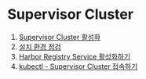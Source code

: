 ﻿# Supervisor Cluster

1. [Supervisor Cluster 활성화](1.md)
1. [설치 환경 점검](2.md)
1. [Harbor Registry Service 활성화하기](3.md)
1. [kubectl - Supervisor Cluster 접속하기](4.md)
